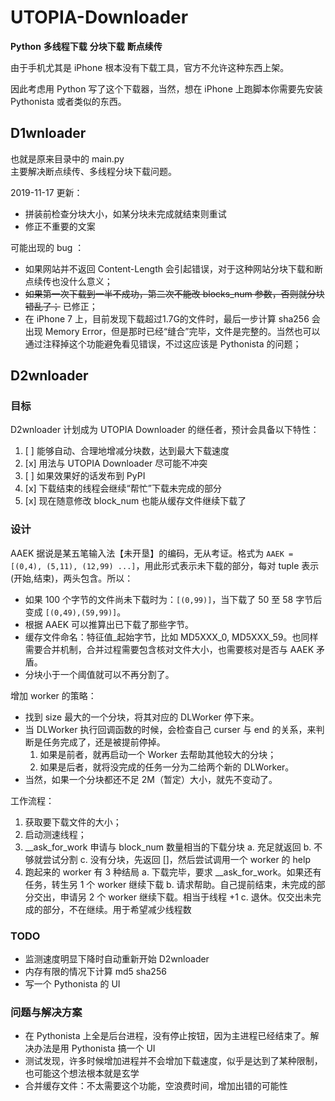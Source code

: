 # UTOPIA-Downloader

**Python** **多线程下载** **分块下载** **断点续传**

由于手机尤其是 iPhone 根本没有下载工具，官方不允许这种东西上架。

因此考虑用 Python 写了这个下载器，当然，想在 iPhone 上跑脚本你需要先安装 Pythonista 或者类似的东西。

## D1wnloader

也就是原来目录中的 main.py  
主要解决断点续传、多线程分块下载问题。

2019-11-17 更新：

- 拼装前检查分块大小，如某分块未完成就结束则重试  
- 修正不重要的文案  

可能出现的 bug ：

- 如果网站并不返回 Content-Length 会引起错误，对于这种网站分块下载和断点续传也没什么意义；
- ~~如果第一次下载到一半不成功，第二次不能改 blocks_num 参数，否则就分块错乱了；~~ 已修正；
- 在 iPhone 7 上，目前发现下载超过1.7G的文件时，最后一步计算 sha256 会出现 Memory Error，但是那时已经“缝合”完毕，文件是完整的。当然也可以通过注释掉这个功能避免看见错误，不过这应该是 Pythonista 的问题；

## D2wnloader

### 目标

D2wnloader 计划成为 UTOPIA Downloader 的继任者，预计会具备以下特性：  

1. [ ] 能够自动、合理地增减分块数，达到最大下载速度
2. [x] 用法与 UTOPIA Downloader 尽可能不冲突
3. [ ] 如果效果好的话发布到 PyPI
4. [x] 下载结束的线程会继续“帮忙”下载未完成的部分
5. [x] 现在随意修改 block_num 也能从缓存文件继续下载了

### 设计

AAEK 据说是某五笔输入法【未开垦】的编码，无从考证。格式为 `AAEK = [(0,4), (5,11), (12,99) ...]`，用此形式表示未下载的部分，每对 tuple 表示 (开始,结束)，两头包含。所以：

- 如果 100 个字节的文件尚未下载时为：`[(0,99)]`，当下载了 50 至 58 字节后变成 `[(0,49),(59,99)]`。
- 根据 AAEK 可以推算出已下载了那些字节。
- 缓存文件命名：特征值_起始字节，比如 MD5XXX_0, MD5XXX_59。也同样需要合并机制，合并过程需要包含核对文件大小，也需要核对是否与 AAEK 矛盾。
- 分块小于一个阈值就可以不再分割了。

增加 worker 的策略：

- 找到 size 最大的一个分块，将其对应的 DLWorker 停下来。
- 当 DLWorker 执行回调函数的时候，会检查自己 curser 与 end 的关系，来判断是任务完成了，还是被提前停掉。
    1. 如果是前者，就再启动一个 Worker 去帮助其他较大的分块；
    2. 如果是后者，就将没完成的任务一分为二给两个新的 DLWorker。
- 当然，如果一个分块都还不足 2M（暂定）大小，就先不变动了。

工作流程：

1. 获取要下载文件的大小；
2. 启动测速线程；
3. __ask_for_work 申请与 block_num 数量相当的下载分块
    a. 充足就返回
    b. 不够就尝试分割
    c. 没有分块，先返回 []，然后尝试调用一个 worker 的 help
4. 跑起来的 worker 有 3 种结局
    a. 下载完毕，要求 __ask_for_work。如果还有任务，转生另 1 个 worker 继续下载
    b. 请求帮助。自己提前结束，未完成的部分交出，申请另 2 个 worker 继续下载。相当于线程 +1
    c. 退休。仅交出未完成的部分，不在继续。用于希望减少线程数

### TODO

- 监测速度明显下降时自动重新开始 D2wnloader
- 内存有限的情况下计算 md5 sha256
- 写一个 Pythonista 的 UI

### 问题与解决方案

- 在 Pythonista 上全是后台进程，没有停止按钮，因为主进程已经结束了。解决办法是用 Pythonista 搞一个 UI
- 测试发现，许多时候增加进程并不会增加下载速度，似乎是达到了某种限制，也可能这个想法根本就是玄学
- 合并缓存文件：不太需要这个功能，空浪费时间，增加出错的可能性
